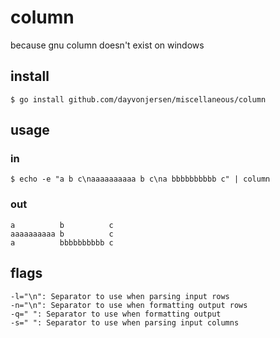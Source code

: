 # column
because gnu column doesn't exist on windows

## install
`$ go install github.com/dayvonjersen/miscellaneous/column`

## usage
### in
`$ echo -e "a b c\naaaaaaaaaa b c\na bbbbbbbbbb c" | column`

### out
```
a          b          c
aaaaaaaaaa b          c
a          bbbbbbbbbb c
```

## flags
```
-l="\n": Separator to use when parsing input rows
-n="\n": Separator to use when formatting output rows
-q=" ": Separator to use when formatting output
-s=" ": Separator to use when parsing input columns
```
